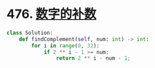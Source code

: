 # 476. [数字的补数](https://leetcode-cn.com/problems/number-complement/)

```python
class Solution:
    def findComplement(self, num: int) -> int:
        for i in range(0, 32):
            if 2 ** i - 1 >= num:
                return 2 ** i - num - 1;
```

